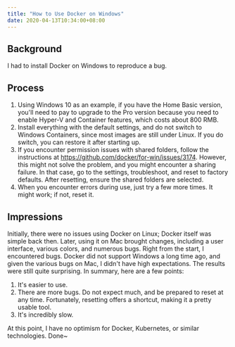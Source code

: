 ```yaml
---
title: "How to Use Docker on Windows"
date: 2020-04-13T10:34:00+08:00
---
```


## Background

I had to install Docker on Windows to reproduce a bug.

## Process

1. Using Windows 10 as an example, if you have the Home Basic version, you'll need to pay to upgrade to the Pro version because you need to enable Hyper-V and Container features, which costs about 800 RMB.
2. Install everything with the default settings, and do not switch to Windows Containers, since most images are still under Linux. If you do switch, you can restore it after starting up.
3. If you encounter permission issues with shared folders, follow the instructions at https://github.com/docker/for-win/issues/3174. However, this might not solve the problem, and you might encounter a sharing failure. In that case, go to the settings, troubleshoot, and reset to factory defaults. After resetting, ensure the shared folders are selected.
4. When you encounter errors during use, just try a few more times. It might work; if not, reset it.

## Impressions

Initially, there were no issues using Docker on Linux; Docker itself was simple back then. Later, using it on Mac brought changes, including a user interface, various colors, and numerous bugs. Right from the start, I encountered bugs. Docker did not support Windows a long time ago, and given the various bugs on Mac, I didn't have high expectations. The results were still quite surprising. In summary, here are a few points:

1. It's easier to use.
2. There are more bugs. Do not expect much, and be prepared to reset at any time. Fortunately, resetting offers a shortcut, making it a pretty usable tool.
3. It's incredibly slow.

At this point, I have no optimism for Docker, Kubernetes, or similar technologies. Done~